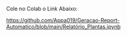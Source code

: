 Cole no Colab o Link Abaixo:

https://github.com/Appa019/Geracao-Report-Automatico/blob/main/Relatório_Plantas.ipynb
